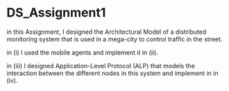 # DS_Assignment1

in this Assignment, I designed the Architectural Model of a distributed monitoring system that is used in a mega-city to control traffic in the street.

in (i) I used the mobile agents and implement it in (ii).

in (iii) I designed Application-Level Protocol (ALP) that models the interaction between the different nodes in this system and implement in in (iv).
